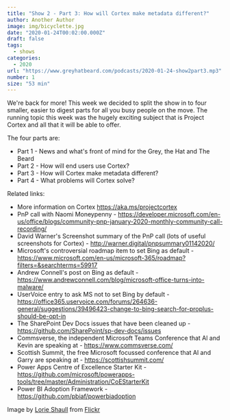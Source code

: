 ```yaml
---
title: "Show 2 - Part 3: How will Cortex make metadata different?"
author: Another Author
image: img/bicyclette.jpg
date: "2020-01-24T00:02:00.000Z"
draft: false
tags: 
  - shows
categories:
  - 2020
url: "https://www.greyhatbeard.com/podcasts/2020-01-24-show2part3.mp3"
number: 1
size: "53 min"
---
```


We're back for more! This week we decided to split the show in to four smaller, easier to digest parts for all you busy people on the move. The running topic this week was the hugely exciting subject that is Project Cortex and all that it will be able to offer.

The four parts are:

- Part 1 - News and what's front of mind for the Grey, the Hat and The Beard
- Part 2 - How will end users use Cortex?
- Part 3 - How will Cortex make metadata different?
- Part 4 - What problems will Cortex solve?

Related links:

- More information on Cortex https://aka.ms/projectcortex
- PnP call with Naomi Moneypenny - https://developer.microsoft.com/en-us/office/blogs/community-pnp-january-2020-monthly-community-call-recording/
- David Warner's Screenshot summary of the PnP call (lots of useful screenshots for Cortex) - http://warner.digital/pnpsummary01142020/
- Microsoft's controversial roadmap item to set Bing as default - https://www.microsoft.com/en-us/microsoft-365/roadmap?filters=&searchterms=59917
- Andrew Connell's post on Bing as default - https://www.andrewconnell.com/blog/microsoft-office-turns-into-malware/
- UserVoice entry to ask MS not to set Bing by default - https://office365.uservoice.com/forums/264636-general/suggestions/39496423-change-to-bing-search-for-proplus-should-be-opt-in
- The SharePoint Dev Docs issues that have been cleaned up - https://github.com/SharePoint/sp-dev-docs/issues
- Commsverse, the independent Microsoft Teams Conference that Al and Kevin are speaking at - https://www.commsverse.com/
- Scottish Summit, the free Microsoft focussed conference that Al and Garry are speaking at - https://scottishsummit.com/
- Power Apps Centre of Excellence Starter Kit - https://github.com/microsoft/powerapps-tools/tree/master/Administration/CoEStarterKit
- Power BI Adoption Framework - https://github.com/pbiaf/powerbiadoption


Image by [Lorie Shaull](https://www.flickr.com/photos/number7cloud/) from [Flickr](https://www.flickr.com/photos/number7cloud/32636702560/in/photolist-RHZCCh-dAQa1f-fPaWUe-g7Ru6b-fUNJG8-fPaXLF-fUNxJh-fUPDdq-7mznB4-fPss1C-fUNMdG-g7RnNF-dLPAaB-fUJnWd-22yvv8Z-fUNydo-eDRKEn-fUPxWm-eDXPZq-g7Ro4a-eDXUEA-g7SdkD-a67TG9-eDXPHW-fUJkmb-zN41Hd-fUPycm-fUPuRV-fUNvRD-dWDWyH-fUPJJo-fUPuXX-fUHeG4-fUHeJZ-fUJDjV-fUHhJs-fUQ6Ka-fUJDwZ-dVT6rk-fUJdNT-nkb1iG-5k2xVh-puSVHP-eDRGmr-eDQYGv-g7SdwF-eDX6gb-eDXUGd-edrWk4-q7H8xh)